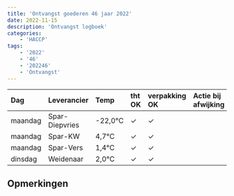 ```yaml
---
title: 'Ontvangst goederen 46 jaar 2022'
date: 2022-11-15
description: 'Ontvangst logboek'
categories:
    - 'HACCP'
tags:
    - '2022'
    - '46'
    - '202246'
    - 'Ontvangst'
---
```

| Dag | Leverancier | Temp | tht OK | verpakking OK | Actie bij afwijking | Controle door |
|:---|:---|:---|:---|:---|:---|:---|
| maandag | Spar-Diepvries | -22,0°C | &check; | &check; | | DPater |
| maandag | Spar-KW | 4,7°C | &check; | &check; | | DPater |
| maandag | Spar-Vers | 1,4°C | &check; | &check; | | DPater |
| dinsdag | Weidenaar | 2,0°C | &check; | &check; | | DPater |

## Opmerkingen


